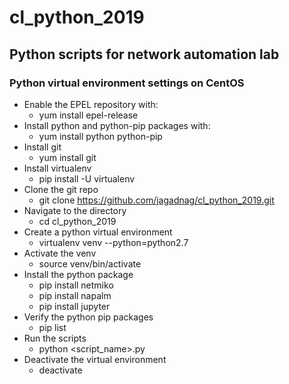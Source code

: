 # cl_python_2019

## Python scripts for network automation lab

### Python virtual environment settings on CentOS

* Enable the EPEL repository with:
  * yum install epel-release
* Install python and python-pip packages with:
  * yum install python python-pip
* Install git
  * yum install git
* Install virtualenv
  * pip install -U virtualenv  
* Clone the git repo
  * git clone https://github.com/jagadnag/cl_python_2019.git
* Navigate to the directory
  * cd cl_python_2019
* Create a python virtual environment
  * virtualenv venv --python=python2.7
* Activate the venv
  * source venv/bin/activate
* Install the python package
  * pip install netmiko
  * pip install napalm
  * pip install jupyter
* Verify the python pip packages
  * pip list
* Run the scripts
  * python <script_name>.py 
* Deactivate the virtual environment 
  * deactivate

